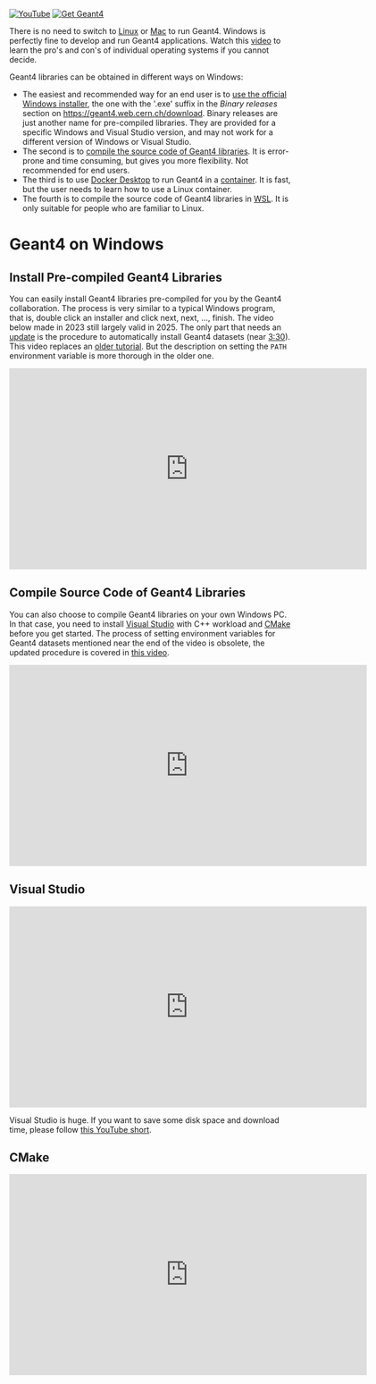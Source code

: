 [![YouTube](https://img.shields.io/badge/You-Tube-red?style=flat)](https://youtube.com/playlist?list=PLw3G-vTgPrdB7cIYWEoCeIZrSePpefFEW)
[![Get Geant4](https://img.shields.io/badge/Get-Geant4-blue?style=flat)](..)

There is no need to switch to [Linux] or [Mac] to run Geant4. Windows is perfectly fine to develop and run Geant4 applications. Watch this [video] to learn the pro's and con's of individual operating systems if you cannot decide.

Geant4 libraries can be obtained in different ways on Windows:

- The easiest and recommended way for an end user is to [use the official Windows installer](#install-pre-compiled-geant4-libraries), the one with the '.exe' suffix in the *Binary releases* section on <https://geant4.web.cern.ch/download>. Binary releases are just another name for pre-compiled libraries. They are provided for a specific Windows and Visual Studio version, and may not work for a different version of Windows or Visual Studio.
- The second is to [compile the source code of Geant4 libraries](#compile-source-code-of-geant4-libraries). It is error-prone and time consuming, but gives you more flexibility. Not recommended for end users.
- The third is to use [Docker Desktop](../docker) to run Geant4 in a [container](../docker). It is fast, but the user needs to learn how to use a Linux container.
- The fourth is to compile the source code of Geant4 libraries in [WSL](../linux). It is only suitable for people who are familiar to Linux.

[Linux]: ../linux
[Mac]: ../mac/
[video]: https://youtu.be/_g3nvEbhOx8?si=XHNjvpH5b5q93RDu

# Geant4 on Windows

## Install Pre-compiled Geant4 Libraries

You can easily install Geant4 libraries pre-compiled for you by the Geant4 collaboration. The process is very similar to a typical Windows program, that is, double click an installer and click next, next, ..., finish. The video below made in 2023 still largely valid in 2025. The only part that needs an [update](https://youtu.be/62KUamdelkU) is the procedure to automatically install Geant4 datasets (near [3:30](https://youtu.be/XdzFsVGTbLc?t=210)). This video replaces an [older tutorial](https://youtu.be/3huHctBp0GE). But the description on setting the `PATH` environment variable is more thorough in the older one.

<iframe width="640" height="360" src="https://www.youtube.com/embed/XdzFsVGTbLc?si=UgZet8vMoNWFH3EZ" title="YouTube video player" frameborder="0" allow="accelerometer; autoplay; clipboard-write; encrypted-media; gyroscope; picture-in-picture; web-share" referrerpolicy="strict-origin-when-cross-origin" allowfullscreen></iframe>

## Compile Source Code of Geant4 Libraries

You can also choose to compile Geant4 libraries on your own Windows PC. In that case, you need to install [Visual Studio](#visual-studio) with C++ workload and [CMake](#cmake) before you get started. The process of setting environment variables for Geant4 datasets mentioned near the end of the video is obsolete, the updated procedure is covered in [this video](https://youtu.be/62KUamdelkU).

<iframe width="640" height="360" src="https://www.youtube.com/embed/GykiM1lPON4?si=JMwReP_W3AFQjYzb" title="YouTube video player" frameborder="0" allow="accelerometer; autoplay; clipboard-write; encrypted-media; gyroscope; picture-in-picture; web-share" referrerpolicy="strict-origin-when-cross-origin" allowfullscreen></iframe>

## Visual Studio

<iframe width="640" height="360" src="https://www.youtube.com/embed/OMa2xDjdXJw?si=ffYGlSr9DHrSnHiG" title="YouTube video player" frameborder="0" allow="accelerometer; autoplay; clipboard-write; encrypted-media; gyroscope; picture-in-picture; web-share" referrerpolicy="strict-origin-when-cross-origin" allowfullscreen></iframe>

Visual Studio is huge. If you want to save some disk space and download time, please follow [this YouTube short](https://youtu.be/o_MQDZUWfEw).

## CMake

<iframe width="640" height="360" src="https://www.youtube.com/embed/Lfk-oSSOJ34?si=KV9Om-nP5ncNEFQX" title="YouTube video player" frameborder="0" allow="accelerometer; autoplay; clipboard-write; encrypted-media; gyroscope; picture-in-picture; web-share" referrerpolicy="strict-origin-when-cross-origin" allowfullscreen></iframe>
